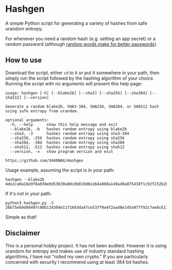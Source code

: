 # Hashgen

A simple Python script for generating a variety of hashes from safe urandom entropy.

For whenever you need a random hash (e.g. setting an app secret) or a random password (although [random words make for better passwords](https://xkcd.com/936/)).

## How to use

Download the script, either `cd` to it or put it somewhere in your path, then simply run the script followed by the hashing algorithm of your choice. Running the script with no arguments will present this help page:

```
usage: hashgen [-h] [--blake2b] [--sha3] [--sha256] [--sha384] [--sha512] [--version]

Generate a random blake2b, SHA3-384, SHA256, SHA384, or SHA512 hash using safe entropy from urandom.

optional arguments:
  -h, --help      show this help message and exit
  --blake2b, -b   hashes random entropy using blake2b
  --sha3, -3      hashes random entropy using sha3-384
  --sha256, -256  hashes random entropy using sha256
  --sha384, -384  hashes random entropy using sha384
  --sha512, -512  hashes random entropy using sha512
  --version, -v   show program version and exit

https://github.com/X448NAX/Hashgen
```

Usage example, assuming the script is in your path:

```
hashgen --blake2b
4de2ca0a16e9f8a038e0d53639a00c8b010d6e164a868a149a40a875438f1c92f232b2bf1cda1d9d06d36407a2359ed2f9ba766330d529c8978a6a575a695f1e
```

If it's not in your path:

```
python3 hashgen.py -3
26b75e69d89497c00b12430de11f1693da47ce537f9a4f2aad8e145a977f92c7ae8c617ecfa26109524d914dcba9af68
```

Simple as that!

## Disclaimer

This is a personal hobby project. It has not been audited. However it is using urandom for entropy and makes use of industry standard hashing algorithms, I have not "rolled my own crypto." If you are particularly concerned with security I recommend using at least 384 bit hashes.
